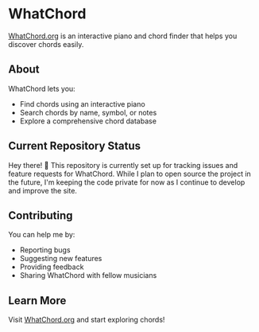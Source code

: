 # WhatChord

[WhatChord.org](https://whatchord.org) is an interactive piano and chord finder that helps you discover chords easily.

## About

WhatChord lets you:

- Find chords using an interactive piano
- Search chords by name, symbol, or notes
- Explore a comprehensive chord database

## Current Repository Status

Hey there! 👋 This repository is currently set up for tracking issues and feature requests for WhatChord. While I plan to open source the project in the future, I'm keeping the code private for now as I continue to develop and improve the site.

## Contributing

You can help me by:

- Reporting bugs
- Suggesting new features
- Providing feedback
- Sharing WhatChord with fellow musicians

## Learn More

Visit [WhatChord.org](https://whatchord.org) and start exploring chords!
